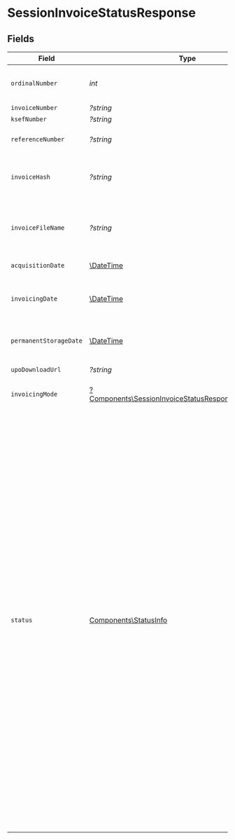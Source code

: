 # SessionInvoiceStatusResponse


## Fields

| Field                                                                                                                                                                                                                                                                                                                                                                                                                                                                                                                                                           | Type                                                                                                                                                                                                                                                                                                                                                                                                                                                                                                                                                            | Required                                                                                                                                                                                                                                                                                                                                                                                                                                                                                                                                                        | Description                                                                                                                                                                                                                                                                                                                                                                                                                                                                                                                                                     |
| --------------------------------------------------------------------------------------------------------------------------------------------------------------------------------------------------------------------------------------------------------------------------------------------------------------------------------------------------------------------------------------------------------------------------------------------------------------------------------------------------------------------------------------------------------------- | --------------------------------------------------------------------------------------------------------------------------------------------------------------------------------------------------------------------------------------------------------------------------------------------------------------------------------------------------------------------------------------------------------------------------------------------------------------------------------------------------------------------------------------------------------------- | --------------------------------------------------------------------------------------------------------------------------------------------------------------------------------------------------------------------------------------------------------------------------------------------------------------------------------------------------------------------------------------------------------------------------------------------------------------------------------------------------------------------------------------------------------------- | --------------------------------------------------------------------------------------------------------------------------------------------------------------------------------------------------------------------------------------------------------------------------------------------------------------------------------------------------------------------------------------------------------------------------------------------------------------------------------------------------------------------------------------------------------------- |
| `ordinalNumber`                                                                                                                                                                                                                                                                                                                                                                                                                                                                                                                                                 | *int*                                                                                                                                                                                                                                                                                                                                                                                                                                                                                                                                                           | :heavy_check_mark:                                                                                                                                                                                                                                                                                                                                                                                                                                                                                                                                              | Numer sekwencyjny faktury w ramach sesji.                                                                                                                                                                                                                                                                                                                                                                                                                                                                                                                       |
| `invoiceNumber`                                                                                                                                                                                                                                                                                                                                                                                                                                                                                                                                                 | *?string*                                                                                                                                                                                                                                                                                                                                                                                                                                                                                                                                                       | :heavy_minus_sign:                                                                                                                                                                                                                                                                                                                                                                                                                                                                                                                                              | Numer faktury.                                                                                                                                                                                                                                                                                                                                                                                                                                                                                                                                                  |
| `ksefNumber`                                                                                                                                                                                                                                                                                                                                                                                                                                                                                                                                                    | *?string*                                                                                                                                                                                                                                                                                                                                                                                                                                                                                                                                                       | :heavy_minus_sign:                                                                                                                                                                                                                                                                                                                                                                                                                                                                                                                                              | Numer KSeF.                                                                                                                                                                                                                                                                                                                                                                                                                                                                                                                                                     |
| `referenceNumber`                                                                                                                                                                                                                                                                                                                                                                                                                                                                                                                                               | *?string*                                                                                                                                                                                                                                                                                                                                                                                                                                                                                                                                                       | :heavy_minus_sign:                                                                                                                                                                                                                                                                                                                                                                                                                                                                                                                                              | Numer referencyjny faktury.                                                                                                                                                                                                                                                                                                                                                                                                                                                                                                                                     |
| `invoiceHash`                                                                                                                                                                                                                                                                                                                                                                                                                                                                                                                                                   | *?string*                                                                                                                                                                                                                                                                                                                                                                                                                                                                                                                                                       | :heavy_minus_sign:                                                                                                                                                                                                                                                                                                                                                                                                                                                                                                                                              | Skrót SHA256 faktury, zakodowany w formacie Base64.                                                                                                                                                                                                                                                                                                                                                                                                                                                                                                             |
| `invoiceFileName`                                                                                                                                                                                                                                                                                                                                                                                                                                                                                                                                               | *?string*                                                                                                                                                                                                                                                                                                                                                                                                                                                                                                                                                       | :heavy_minus_sign:                                                                                                                                                                                                                                                                                                                                                                                                                                                                                                                                              | Nazwa pliku faktury (zwracana dla faktur wysyłanych wsadowo).                                                                                                                                                                                                                                                                                                                                                                                                                                                                                                   |
| `acquisitionDate`                                                                                                                                                                                                                                                                                                                                                                                                                                                                                                                                               | [\DateTime](https://www.php.net/manual/en/class.datetime.php)                                                                                                                                                                                                                                                                                                                                                                                                                                                                                                   | :heavy_minus_sign:                                                                                                                                                                                                                                                                                                                                                                                                                                                                                                                                              | Data nadania numeru KSeF.                                                                                                                                                                                                                                                                                                                                                                                                                                                                                                                                       |
| `invoicingDate`                                                                                                                                                                                                                                                                                                                                                                                                                                                                                                                                                 | [\DateTime](https://www.php.net/manual/en/class.datetime.php)                                                                                                                                                                                                                                                                                                                                                                                                                                                                                                   | :heavy_check_mark:                                                                                                                                                                                                                                                                                                                                                                                                                                                                                                                                              | Data przyjęcia faktury w systemie KSeF (do dalszego przetwarzania).                                                                                                                                                                                                                                                                                                                                                                                                                                                                                             |
| `permanentStorageDate`                                                                                                                                                                                                                                                                                                                                                                                                                                                                                                                                          | [\DateTime](https://www.php.net/manual/en/class.datetime.php)                                                                                                                                                                                                                                                                                                                                                                                                                                                                                                   | :heavy_minus_sign:                                                                                                                                                                                                                                                                                                                                                                                                                                                                                                                                              | Data trwałego zapisu faktury w repozytorium systemu KSeF.                                                                                                                                                                                                                                                                                                                                                                                                                                                                                                       |
| `upoDownloadUrl`                                                                                                                                                                                                                                                                                                                                                                                                                                                                                                                                                | *?string*                                                                                                                                                                                                                                                                                                                                                                                                                                                                                                                                                       | :heavy_minus_sign:                                                                                                                                                                                                                                                                                                                                                                                                                                                                                                                                              | Adres do pobrania UPO.                                                                                                                                                                                                                                                                                                                                                                                                                                                                                                                                          |
| `invoicingMode`                                                                                                                                                                                                                                                                                                                                                                                                                                                                                                                                                 | [?Components\SessionInvoiceStatusResponseInvoicingMode](../../Models/Components/SessionInvoiceStatusResponseInvoicingMode.md)                                                                                                                                                                                                                                                                                                                                                                                                                                   | :heavy_minus_sign:                                                                                                                                                                                                                                                                                                                                                                                                                                                                                                                                              | Tryb fakturowania (online/offline).                                                                                                                                                                                                                                                                                                                                                                                                                                                                                                                             |
| `status`                                                                                                                                                                                                                                                                                                                                                                                                                                                                                                                                                        | [Components\StatusInfo](../../Models/Components/StatusInfo.md)                                                                                                                                                                                                                                                                                                                                                                                                                                                                                                  | :heavy_check_mark:                                                                                                                                                                                                                                                                                                                                                                                                                                                                                                                                              | Status faktury.<br/><br/>\| Code \| Description \| Details \|<br/>\| --- \| --- \| --- \|<br/>\| 100 \| Faktura przyjęta do dalszego przetwarzania \| - \|<br/>\| 150 \| Trwa przetwarzanie \| - \|<br/>\| 200 \| Sukces \| - \|<br/>\| 405 \| Przetwarzanie anulowane \| - \|<br/>\| 410 \| Nieprawidłowy zakres uprawnień \| - \|<br/>\| 415 \| Brak możliwości wysyłania faktury z załącznikiem \| - \|<br/>\| 430 \| Błąd weryfikacji pliku faktury \| - \|<br/>\| 435 \| Błąd odszyfrowania pliku \| - \|<br/>\| 440 \| Duplikat faktury \| - \|<br/>\| 450 \| Błąd weryfikacji semantyki dokumentu faktury \| - \|<br/>\| 500 \| Nieznany błąd ({statusCode}) \| - \| |
